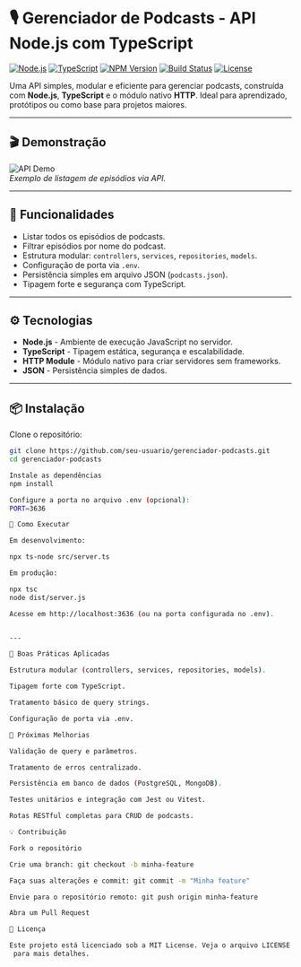 # 🎙 Gerenciador de Podcasts - API Node.js com TypeScript

[![Node.js](https://img.shields.io/badge/Node.js-18.x-green?logo=node.js)](https://nodejs.org/)
[![TypeScript](https://img.shields.io/badge/TypeScript-5.x-blue?logo=typescript)](https://www.typescriptlang.org/)
[![NPM Version](https://img.shields.io/npm/v/npm?color=blue)](https://www.npmjs.com/)
[![Build Status](https://img.shields.io/badge/build-passing-brightgreen)](#)
[![License](https://img.shields.io/badge/License-MIT-green)](LICENSE)

Uma API simples, modular e eficiente para gerenciar podcasts, construída com **Node.js**, **TypeScript** e o módulo nativo **HTTP**. Ideal para aprendizado, protótipos ou como base para projetos maiores.

---

## 🎬 Demonstração

![API Demo](https://media.giphy.com/media/xT0xeJpnrWC4XWblEk/giphy.gif)  
*Exemplo de listagem de episódios via API.*

---

## 🚀 Funcionalidades

- Listar todos os episódios de podcasts.  
- Filtrar episódios por nome do podcast.  
- Estrutura modular: `controllers`, `services`, `repositories`, `models`.  
- Configuração de porta via `.env`.  
- Persistência simples em arquivo JSON (`podcasts.json`).  
- Tipagem forte e segurança com TypeScript.  

---


## ⚙️ Tecnologias

- **Node.js** - Ambiente de execução JavaScript no servidor.  
- **TypeScript** - Tipagem estática, segurança e escalabilidade.  
- **HTTP Module** - Módulo nativo para criar servidores sem frameworks.  
- **JSON** - Persistência simples de dados.  

---

## 📦 Instalação

Clone o repositório:

```bash
git clone https://github.com/seu-usuario/gerenciador-podcasts.git
cd gerenciador-podcasts

Instale as dependências
npm install

Configure a porta no arquivo .env (opcional):
PORT=3636

🏃 Como Executar

Em desenvolvimento:

npx ts-node src/server.ts

Em produção:

npx tsc
node dist/server.js

Acesse em http://localhost:3636 (ou na porta configurada no .env).


---

📝 Boas Práticas Aplicadas

Estrutura modular (controllers, services, repositories, models).

Tipagem forte com TypeScript.

Tratamento básico de query strings.

Configuração de porta via .env.

🔧 Próximas Melhorias

Validação de query e parâmetros.

Tratamento de erros centralizado.

Persistência em banco de dados (PostgreSQL, MongoDB).

Testes unitários e integração com Jest ou Vitest.

Rotas RESTful completas para CRUD de podcasts.

💡 Contribuição

Fork o repositório

Crie uma branch: git checkout -b minha-feature

Faça suas alterações e commit: git commit -m "Minha feature"

Envie para o repositório remoto: git push origin minha-feature

Abra um Pull Request

📄 Licença

Este projeto está licenciado sob a MIT License. Veja o arquivo LICENSE
 para mais detalhes.